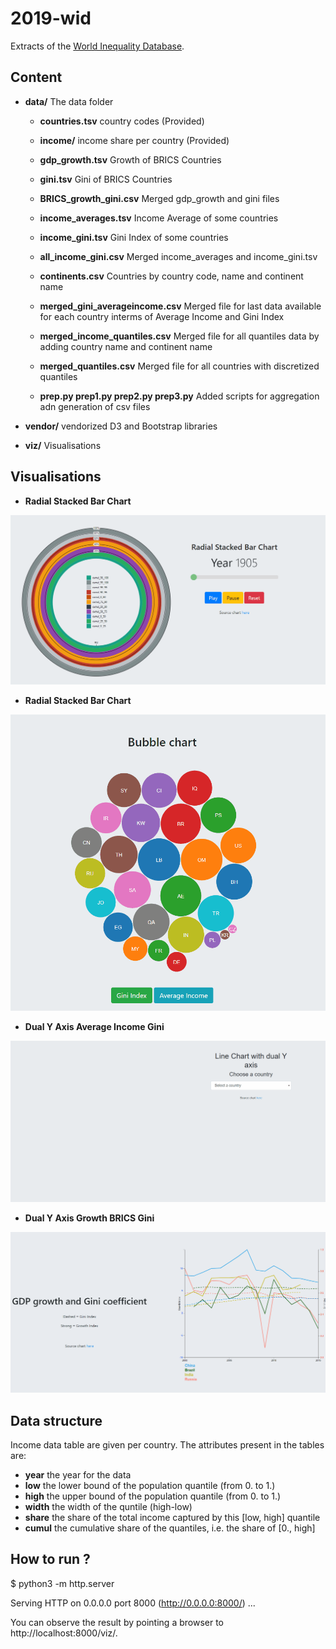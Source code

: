 # 2019-wid

Extracts of the [World Inequality Database](https://wid.world/).

## Content

* **data/** The data folder
	* **countries.tsv** country codes (Provided)
	* **income/** income share per country (Provided)

	* **gdp_growth.tsv** Growth of BRICS Countries
	* **gini.tsv** Gini of BRICS Countries
	* **BRICS_growth_gini.csv** Merged gdp_growth and gini files

	* **income_averages.tsv** Income Average of some countries
	* **income_gini.tsv** Gini Index of some countries
	* **all_income_gini.csv** Merged income_averages and income_gini.tsv

	* **continents.csv** Countries by country code, name and continent name
	
	* **merged_gini_averageincome.csv** Merged file for last data available for each country interms of Average Income and Gini Index
	* **merged_income_quantiles.csv** Merged file for all quantiles data by adding country name and continent name
	* **merged_quantiles.csv** Merged file for all countries with discretized quantiles

	* **prep.py prep1.py prep2.py prep3.py** Added scripts for aggregation adn generation of csv files

* **vendor/** vendorized D3 and Bootstrap libraries

* **viz/** Visualisations

## Visualisations

 * **Radial Stacked Bar Chart**

![Gif of Radial Stacked Bar](./RadialStackedBar.gif)

 * **Radial Stacked Bar Chart**
 
![Gif of Bubble Chart Bar](./BubbleChartAvgIncomeGini.gif)

 * **Dual Y Axis Average Income Gini**
 
![Gif of Radial Stacked Bar](./TwoAxisAvgIncomeGini.gif)

 * **Dual Y Axis Growth BRICS Gini**
 
![Gif of Radial Stacked Bar](./TwoAxisBRICSGini.gif)

## Data structure

Income data table are given per country.
The attributes present in the tables are:

* **year** the year for the data
* **low** the lower bound of the population quantile (from 0. to 1.)
* **high** the upper bound of the population quantile (from 0. to 1.)
* **width** the width of the quntile (high-low)
* **share** the share of the total income captured by this [low, high] quantile
* **cumul** the cumulative share of the quantiles, i.e. the share of [0., high]

## How to run ?

$ python3 -m http.server

Serving HTTP on 0.0.0.0 port 8000 (http://0.0.0.0:8000/) ...

You can observe the result by pointing a browser to http://localhost:8000/viz/.
